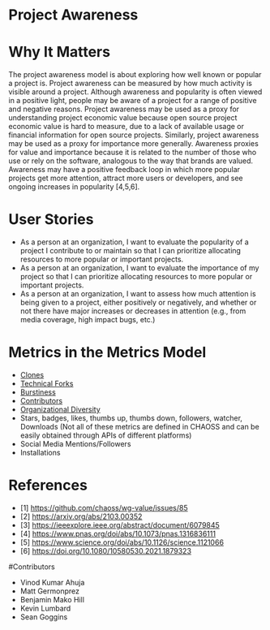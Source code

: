 # Project Awareness

# Why It Matters
The project awareness model is about exploring how well known or popular a project is. Project awareness can be measured by how much activity is visible around a project. Although awareness and popularity is often viewed in a positive light, people may be aware of a project for a range of positive and negative reasons.
Project awareness may be used as a proxy for understanding project economic value because open source project economic value is hard to measure, due to a lack of available usage or financial information for open source projects. Similarly, project awareness may be used as a proxy for importance more generally. Awareness proxies for value and importance because it is related to the number of those who use or rely on the software, analogous to the way that brands are valued. Awareness may have a positive feedback loop in which more popular projects get more attention, attract more users or developers, and see ongoing increases in popularity [4,5,6]. 

# User Stories
- As a person at an organization, I want to evaluate the popularity of a project I contribute to or maintain so that I can prioritize allocating resources to more popular or important projects.
- As a person at an organization, I want to evaluate the importance of my project so that I can prioritize allocating resources to more popular or important projects.
- As a person at an organization, I want to assess how much attention is being given to a project, either positively or negatively, and whether or not there have major increases or decreases in attention (e.g., from media coverage, high impact bugs, etc.)

# Metrics in the Metrics Model 
- [Clones](https://chaoss.community/metric-clones/)
- [Technical Forks](https://chaoss.community/metric-technical-fork/) 
- [Burstiness](https://chaoss.community/metric-burstiness/)
- [Contributors](https://chaoss.community/metric-contributors/)
- [Organizational Diversity](https://chaoss.community/metric-organizational-diversity/) 
- Stars, badges, likes, thumbs up, thumbs down, followers, watcher, Downloads (Not all of these metrics are  defined in CHAOSS and can be easily obtained through APIs of different platforms)
- Social Media Mentions/Followers
- Installations

# References
- [1] https://github.com/chaoss/wg-value/issues/85
- [2] https://arxiv.org/abs/2103.00352
- [3] https://ieeexplore.ieee.org/abstract/document/6079845
- [4] https://www.pnas.org/doi/abs/10.1073/pnas.1316836111 
- [5] https://www.science.org/doi/abs/10.1126/science.1121066
- [6] https://doi.org/10.1080/10580530.2021.1879323

#Contributors 
- Vinod Kumar Ahuja
- Matt Germonprez
- Benjamin Mako Hill
- Kevin Lumbard
- Sean Goggins
